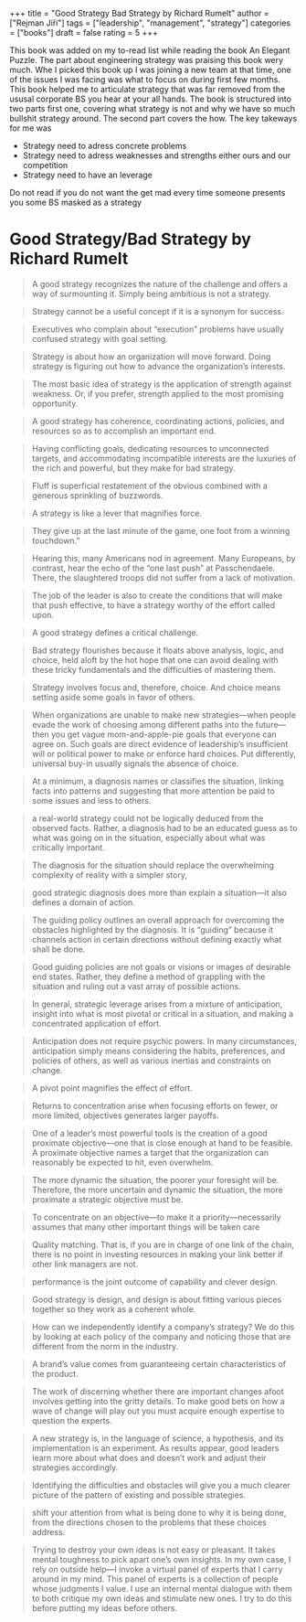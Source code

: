 +++
title = "Good Strategy Bad Strategy by Richard Rumelt"
author = ["Rejman Jiří"]
tags = ["leadership", "management", "strategy"]
categories = ["books"]
draft = false
rating = 5
+++

This book was added on my to-read list while reading the book An Elegant Puzzle. The part about engineering strategy was praising this book wery much. Whe I picked this book up I was joining a new team at that time, one of the issues I was facing was what to focus on during first few months. This book helped me to articulate strategy that was far removed from the ususal corporate BS you hear at your all hands. The book is structured into two parts first one, covering what strategy is not and why we have so much bullshit strategy around. The second part covers the how. The key takeways for me was
- Strategy need to adress concrete problems
- Strategy need to adress weaknesses and strengths either ours and our competition
- Strategy need to have an leverage

Do not read if you do not want the get mad every time someone presents you some BS masked as a strategy


<!--more-->

# Good Strategy/Bad Strategy by Richard Rumelt

> A good strategy recognizes the nature of the challenge and offers a way of surmounting it. Simply being ambitious is not a strategy.



> Strategy cannot be a useful concept if it is a synonym for success.



> Executives who complain about “execution” problems have usually confused strategy with goal setting.



> Strategy is about how an organization will move forward. Doing strategy is figuring out how to advance the organization’s interests.



> The most basic idea of strategy is the application of strength against weakness. Or, if you prefer, strength applied to the most promising opportunity.



> A good strategy has coherence, coordinating actions, policies, and resources so as to accomplish an important end.

> Having conflicting goals, dedicating resources to unconnected targets, and accommodating incompatible interests are the luxuries of the rich and powerful, but they make for bad strategy.



> Fluff is superficial restatement of the obvious combined with a generous sprinkling of buzzwords.


> A strategy is like a lever that magnifies force.


> They give up at the last minute of the game, one foot from a winning touchdown.”


> Hearing this, many Americans nod in agreement. Many Europeans, by contrast, hear the echo of the “one last push” at Passchendaele. There, the slaughtered troops did not suffer from a lack of motivation.


> The job of the leader is also to create the conditions that will make that push effective, to have a strategy worthy of the effort called upon.


> A good strategy defines a critical challenge.

> Bad strategy flourishes because it floats above analysis, logic, and choice, held aloft by the hot hope that one can avoid dealing with these tricky fundamentals and the difficulties of mastering them.


> Strategy involves focus and, therefore, choice. And choice means setting aside some goals in favor of others.

> When organizations are unable to make new strategies—when people evade the work of choosing among different paths into the future—then you get vague mom-and-apple-pie goals that everyone can agree on. Such goals are direct evidence of leadership’s insufficient will or political power to make or enforce hard choices. Put differently, universal buy-in usually signals the absence of choice.


> At a minimum, a diagnosis names or classifies the situation, linking facts into patterns and suggesting that more attention be paid to some issues and less to others.


> a real-world strategy could not be logically deduced from the observed facts. Rather, a diagnosis had to be an educated guess as to what was going on in the situation, especially about what was critically important.


> The diagnosis for the situation should replace the overwhelming complexity of reality with a simpler story,


> good strategic diagnosis does more than explain a situation—it also defines a domain of action.


> The guiding policy outlines an overall approach for overcoming the obstacles highlighted by the diagnosis. It is “guiding” because it channels action in certain directions without defining exactly what shall be done.


> Good guiding policies are not goals or visions or images of desirable end states. Rather, they define a method of grappling with the situation and ruling out a vast array of possible actions.

> In general, strategic leverage arises from a mixture of anticipation, insight into what is most pivotal or critical in a situation, and making a concentrated application of effort.

> Anticipation does not require psychic powers. In many circumstances, anticipation simply means considering the habits, preferences, and policies of others, as well as various inertias and constraints on change.


> A pivot point magnifies the effect of effort.



> Returns to concentration arise when focusing efforts on fewer, or more limited, objectives generates larger payoffs.


> One of a leader’s most powerful tools is the creation of a good proximate objective—one that is close enough at hand to be feasible. A proximate objective names a target that the organization can reasonably be expected to hit, even overwhelm.

> The more dynamic the situation, the poorer your foresight will be. Therefore, the more uncertain and dynamic the situation, the more proximate a strategic objective must be.

> To concentrate on an objective—to make it a priority—necessarily assumes that many other important things will be taken care


> Quality matching. That is, if you are in charge of one link of the chain, there is no point in investing resources in making your link better if other link managers are not.

> performance is the joint outcome of capability and clever design.


>  Good strategy is design, and design is about fitting various pieces together so they work as a coherent whole.


> How can we independently identify a company’s strategy? We do this by looking at each policy of the company and noticing those that are different from the norm in the industry.


> A brand’s value comes from guaranteeing certain characteristics of the product.


> The work of discerning whether there are important changes afoot involves getting into the gritty details. To make good bets on how a wave of change will play out you must acquire enough expertise to question the experts.


> A new strategy is, in the language of science, a hypothesis, and its implementation is an experiment. As results appear, good leaders learn more about what does and doesn’t work and adjust their strategies accordingly.

> Identifying the difficulties and obstacles will give you a much clearer picture of the pattern of existing and possible strategies.

> shift your attention from what is being done to why it is being done, from the directions chosen to the problems that these choices address.

> Trying to destroy your own ideas is not easy or pleasant. It takes mental toughness to pick apart one’s own insights. In my own case, I rely on outside help—I invoke a virtual panel of experts that I carry around in my mind. This panel of experts is a collection of people whose judgments I value. I use an internal mental dialogue with them to both critique my own ideas and stimulate new ones. I try to do this before putting my ideas before others.

